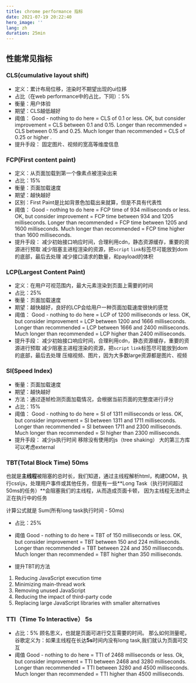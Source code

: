 ```yaml
---
title: chrome performance 指标
date: 2021-07-19 20:22:40
hero_image: ''
lang: zh
duration: 25min
---
```


## 性能常见指标

### CLS(cumulative layout shift)
- 定义：累计布局位移，渲染时不期望出现的ui位移
- 占比（在web performance中的占比，下同）：5%
- 衡量：用户体验
- 期望：CLS越低越好
- 阈值：
    Good - nothing to do here = CLS of 0.1 or less.
    OK, but consider improvement = CLS between 0.1 and 0.15.
    Longer than recommended = CLS between 0.15 and 0.25.
    Much longer than recommended = CLS of 0.25 or higher .
- 提升手段：
    固定图片、视频的宽高等维度信息


### FCP(First content paint) 
- 定义：从页面加载到第一个像素点被渲染出来
- 占比：15%
- 衡量：页面加载速度
- 期望：越快越好
- 区别：First Paint是比如背景色加载出来就算，但是不具有代表性
- 阈值：
    Good - nothing to do here = FCP time of 934 milliseconds or less.
    OK, but consider improvement = FCP time between 934 and 1205 milliseconds.
    Longer than recommended = FCP time between 1205 and 1600 milliseconds.
    Much longer than recommended = FCP time higher than 1600 milliseconds.
- 提升手段：
    减少初始接口响应时间，合理利用cdn，静态资源缓存，重要的资源进行预取
    减少阻塞主进程渲染的资源，把`script` `link`标签尽可能放到dom的底部，最后去处理
    减少接口请求的数量，和payload的体积

### LCP(Largest Content Paint)
- 定义：在用户可视范围内，最大元素渲染到页面上需要的时间
- 占比：25%
- 衡量：页面加载速度
- 期望：越快越好，良好的LCP会给用户一种页面加载速度很快的感觉
- 阈值：
    Good - nothing to do here = LCP of 1200 milliseconds or less.
    OK, but consider improvement = LCP between 1200 and 1666 milliseconds.
    Longer than recommended = LCP between 1666 and 2400 milliseconds.
    Much longer than recommended = LCP higher than 2400 milliseconds.
- 提升手段：
    减少初始接口响应时间，合理利用cdn，静态资源缓存，重要的资源进行预取
    减少阻塞主进程渲染的资源，把`script` `link`标签尽可能放到dom的底部，最后去处理
    压缩视频、图片，因为大多数large资源都是图片、视频

### SI(Speed Index)
- 衡量：页面加载速度
- 期望：越快越好
- 方法：通过逐帧检测页面加载情况，会根据当前页面的完整度进行评分
- 占比：15%
- 阈值：
    Good - nothing to do here = SI of 1311 milliseconds or less.
    OK, but consider improvement = SI between 1311 and 1711 milliseconds.
    Longer than recommended = SI between 1711 and 2300 milliseconds.
    Much longer than recommended = SI higher than 2300 milliseconds.
- 提升手段：
    减少js执行时间
    移除没有使用的js（tree shaking）
    大的第三方库可以考虑external

### TBT(Total Block Time) 50ms
也就是**主线程**被阻塞的总时长，我们知道，通过主线程解析html，构建DOM，执行css\js，处理用户事件或其他任务，但是有一些**Long Task（执行时间超过50ms的任务）**会阻塞我们的主线程，从而造成页面卡顿，
因为主线程无法终止正在执行中的任务

计算公式就是 Sum(所有long task执行时间 - 50ms)
- 占比：25%
- 阈值
Good - nothing to do here = TBT of 150 milliseconds or less.
OK, but consider improvement = TBT between 150 and 224 milliseconds.
Longer than recommended = TBT between 224 and 350 milliseconds.
Much longer than recommended = TBT higher than 350 milliseconds.

- 提升TBT的方法
1) Reducing JavaScript execution time
2) Minimizing main-thread work
3) Removing unused JavaScript
4) Reducing the impact of third-party code
5) Replacing large JavaScript libraries with smaller alternatives

### TTI（Time To Interactive） 5s
- 占比：5%
顾名思义，也就是页面可进行交互需要的时间。
那么如何测量呢，谷歌定义为：如果主线程在长达**5s**时间内没有long task,我们就认为页面可交互
- 阈值
    Good - nothing to do here = TTI of 2468 milliseconds or less.
    Ok, but consider improvement = TTI between 2468 and 3280 milliseconds.
    Longer than recommended = TTI between 3280 and 4500 milliseconds.
    Much longer than recommended = TTI higher than 4500 milliseconds.